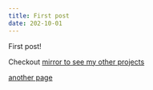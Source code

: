 ```yaml
---
title: First post
date: 202-10-01
---
```


First post!

Checkout [mirror to see my other projects](https://mirror.xyz/0xsilas.eth)


[another page](/custom-post)
